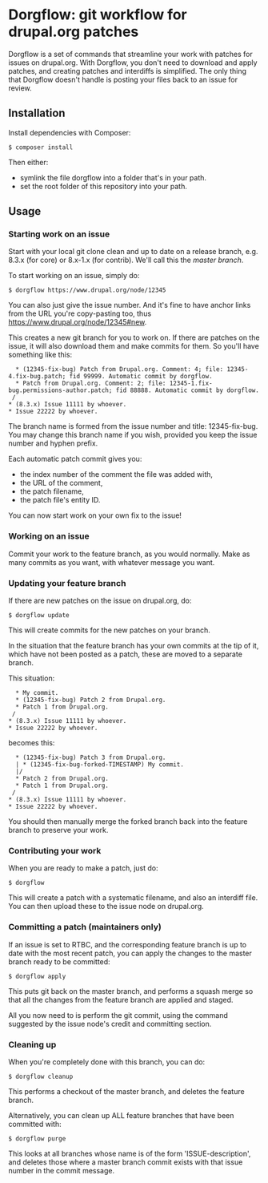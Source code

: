 Dorgflow: git workflow for drupal.org patches
=============================================

Dorgflow is a set of commands that streamline your work with patches for issues
on drupal.org. With Dorgflow, you don't need to download and apply patches, and
creating patches and interdiffs is simplified. The only thing that Dorgflow
doesn't handle is posting your files back to an issue for review.

## Installation

Install dependencies with Composer:

    $ composer install

Then either:
  - symlink the file dorgflow into a folder that's in your path.
  - set the root folder of this repository into your path.

## Usage

### Starting work on an issue

Start with your local git clone clean and up to date on a release branch, e.g.
8.3.x (for core) or 8.x-1.x (for contrib). We'll call this the *master branch*.

To start working on an issue, simply do:

    $ dorgflow https://www.drupal.org/node/12345

You can also just give the issue number. And it's fine to have anchor links from
the URL you're copy-pasting too, thus https://www.drupal.org/node/12345#new.

This creates a new git branch for you to work on. If there are patches on the
issue, it will also download them and make commits for them. So you'll have
something like this:

      * (12345-fix-bug) Patch from Drupal.org. Comment: 4; file: 12345-4.fix-bug.patch; fid 99999. Automatic commit by dorgflow.
      * Patch from Drupal.org. Comment: 2; file: 12345-1.fix-bug.permissions-author.patch; fid 88888. Automatic commit by dorgflow.
     /
    * (8.3.x) Issue 11111 by whoever.
    * Issue 22222 by whoever.

The branch name is formed from the issue number and title: 12345-fix-bug. You
may change this branch name if you wish, provided you keep the issue number and
hyphen prefix.

Each automatic patch commit gives you:
  - the index number of the comment the file was added with,
  - the URL of the comment,
  - the patch filename,
  - the patch file's entity ID.

You can now start work on your own fix to the issue!

### Working on an issue

Commit your work to the feature branch, as you would normally. Make as many
commits as you want, with whatever message you want.

### Updating your feature branch

If there are new patches on the issue on drupal.org, do:

    $ dorgflow update

This will create commits for the new patches on your branch.

In the situation that the feature branch has your own commits at the tip of it,
which have not been posted as a patch, these are moved to a separate branch.

This situation:

      * My commit.
      * (12345-fix-bug) Patch 2 from Drupal.org.
      * Patch 1 from Drupal.org.
     /
    * (8.3.x) Issue 11111 by whoever.
    * Issue 22222 by whoever.

becomes this:

      * (12345-fix-bug) Patch 3 from Drupal.org.
      | * (12345-fix-bug-forked-TIMESTAMP) My commit.
      |/
      * Patch 2 from Drupal.org.
      * Patch 1 from Drupal.org.
     /
    * (8.3.x) Issue 11111 by whoever.
    * Issue 22222 by whoever.

You should then manually merge the forked branch back into the feature branch to
preserve your work.

### Contributing your work

When you are ready to make a patch, just do:

    $ dorgflow

This will create a patch with a systematic filename, and also an interdiff file.
You can then upload these to the issue node on drupal.org.

### Committing a patch (maintainers only)

If an issue is set to RTBC, and the corresponding feature branch is up to date
with the most recent patch, you can apply the changes to the master branch ready
to be committed:

    $ dorgflow apply

This puts git back on the master branch, and performs a squash merge so that all
the changes from the feature branch are applied and staged.

All you now need to is perform the git commit, using the command suggested by
the issue node's credit and committing section.

### Cleaning up

When you're completely done with this branch, you can do:

    $ dorgflow cleanup

This performs a checkout of the master branch, and deletes the feature branch.

Alternatively, you can clean up ALL feature branches that have been committed
with:

    $ dorgflow purge

This looks at all branches whose name is of the form 'ISSUE-description', and
deletes those where a master branch commit exists with that issue number in the
commit message.
